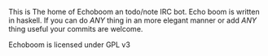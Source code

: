 This is The home of Echoboom an todo/note IRC bot.
Echo boom is written in haskell.
If you can do _ANY_ thing in an more elegant manner or add _ANY_ thing useful your commits are welcome.

Echoboom is licensed under GPL v3